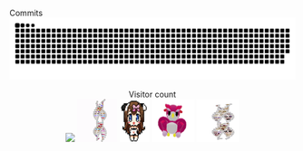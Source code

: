 
<br/>
Commits
<a href=#><img src="contributions.svg"></a>
<p align="center"> 
  Visitor count<br>
  <img src="https://profile-counter.glitch.me/mollybeach/count.svg" />
  <img src="./spv.gif"/>
  <img src="./assets/cowpic.png" width="53" height="75"/>
  <img src="./assets/owl.gif" width="75" height="75"/>
  <img src="./assets/gene.gif" width="75" height="75"/>

  </p>
  

</table>

